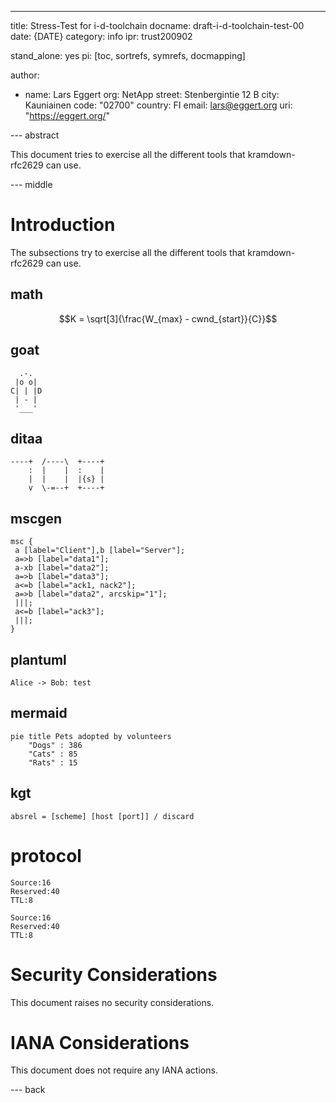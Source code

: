 ---

title: Stress-Test for i-d-toolchain
docname: draft-i-d-toolchain-test-00
date: {DATE}
category: info
ipr: trust200902

stand_alone: yes
pi: [toc, sortrefs, symrefs, docmapping]

author:

-
  name: Lars Eggert
  org: NetApp
  street: Stenbergintie 12 B
  city: Kauniainen
  code: "02700"
  country: FI
  email: lars@eggert.org
  uri: "https://eggert.org/"

--- abstract

This document tries to exercise all the different tools that kramdown-rfc2629
can use.

--- middle

# Introduction

The subsections try to exercise all the different tools that kramdown-rfc2629
can use.

## math

~~~ math
K = \sqrt[3]{\frac{W_{max} - cwnd_{start}}{C}}
~~~

## goat

~~~ goat
  .-.
 |o o|
C| | |D
 | - |
 '___'
~~~

## ditaa

~~~ ditaa
----+  /----\  +----+
    :  |    |  :    |
    |  |    |  |{s} |
    v  \-=--+  +----+
~~~

## mscgen

~~~ mscgen
msc {
 a [label="Client"],b [label="Server"];
 a=>b [label="data1"];
 a-xb [label="data2"];
 a=>b [label="data3"];
 a<=b [label="ack1, nack2"];
 a=>b [label="data2", arcskip="1"];
 |||;
 a<=b [label="ack3"];
 |||;
}
~~~

## plantuml

~~~ plantuml-utxt
Alice -> Bob: test
~~~

## mermaid

~~~ mermaid
pie title Pets adopted by volunteers
    "Dogs" : 386
    "Cats" : 85
    "Rats" : 15
~~~

## kgt

~~~ railroad-utf8
absrel = [scheme] [host [port]] / discard
~~~

# protocol

~~~ protocol
Source:16
Reserved:40
TTL:8
~~~

~~~ protocol-goat
Source:16
Reserved:40
TTL:8
~~~

# Security Considerations

This document raises no security considerations.

# IANA Considerations

This document does not require any IANA actions.

--- back
